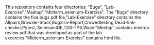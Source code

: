 This repository contains four directories: "Bugs", "Lab-Exercise","Meetup","Midterm_selenium-Exercise". The "Bugs" directory contains the five bugs pdf file,"Lab-Exercise" directory contains the Allpairs,Browser-Stack,Bugzilla-Report,Crowedtesting,Dead-link-checker,Pytest, SeleniumIDE,TDS-TPS,Wave."Meetup" contains meetup review pdf that was developed as part of the lab excercies."Midterm_selenium-Exercise" contains html file.
